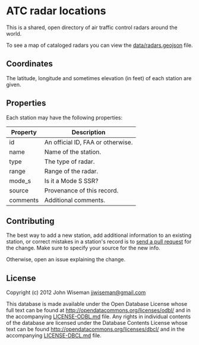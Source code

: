 ATC radar locations
======================

This is a shared, open directory of air traffic control radars around
the world.

To see a map of cataloged radars you can view the
[data/radars.geojson](data/radars.geojson) file.


Coordinates
-----------

The latitude, longitude and sometimes elevation (in feet) of each
station are given.


Properties
----------

Each station may have the following properties:

|Property |Description                             |
|---------|----------------------------------------|
|id       |An official ID, FAA or otherwise.       |
|name     |Name of the station.                    |
|type     |The type of radar.                      |
|range    |Range of the radar.                     |
|mode_s   |Is it a Mode S SSR?                     |
|source   |Provenance of this record.              |
|comments |Additional comments.                    |


Contributing
------------

The best way to add a new station, add additional information to an
existing station, or correct mistakes in a station's record is to
[send a pull
request](https://help.github.com/articles/using-pull-requests) for the
change.  Make sure to specify your source for the new info.

Otherwise, open an issue explaining the change.


License
-------
Copyright (c) 2012 John Wiseman jjwiseman@gmail.com

This database is made available under the Open Database License whose
full text can be found at http://opendatacommons.org/licenses/odbl/
and in the accompanying [LICENSE-ODBL.md](LICENSE-ODBL.md) file. Any
rights in individual contents of the database are licensed under the
Database Contents License whose text can be found
http://opendatacommons.org/licenses/dbcl/ and in the accompanying
[LICENSE-DBCL.md](LICENSE-DBCL.md) file.
